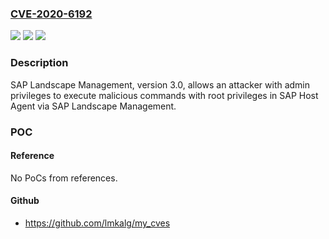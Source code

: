 ### [CVE-2020-6192](https://cve.mitre.org/cgi-bin/cvename.cgi?name=CVE-2020-6192)
![](https://img.shields.io/static/v1?label=Product&message=SAP%20Landscape%20Management&color=blue)
![](https://img.shields.io/static/v1?label=Version&message=%3D3.0%20&color=brighgreen)
![](https://img.shields.io/static/v1?label=Vulnerability&message=Missing%20input%20validation&color=brighgreen)

### Description

SAP Landscape Management, version 3.0, allows an attacker with admin privileges to execute malicious commands with root privileges in SAP Host Agent via SAP Landscape Management.

### POC

#### Reference
No PoCs from references.

#### Github
- https://github.com/lmkalg/my_cves

